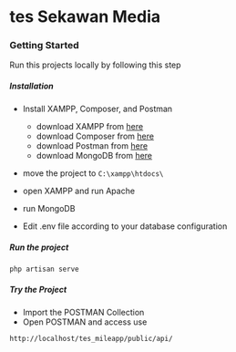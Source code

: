 # tes Sekawan Media

### Getting Started

Run this projects locally by following this step

##### Installation

- Install XAMPP, Composer, and Postman
  - download XAMPP from [here](https://www.apachefriends.org/download.html)
  - download Composer from [here](https://getcomposer.org/download/)
  - download Postman from [here](https://www.postman.com/downloads/)
  - download MongoDB from [here](https://www.mongodb.com/try/download/community)

- move the project to `C:\xampp\htdocs\`
- open XAMPP and run Apache
- run MongoDB

- Edit .env file according to your database configuration

##### Run the project
```
php artisan serve
```

##### Try the Project
- Import the POSTMAN Collection
- Open POSTMAN and access use
```
http://localhost/tes_mileapp/public/api/
```